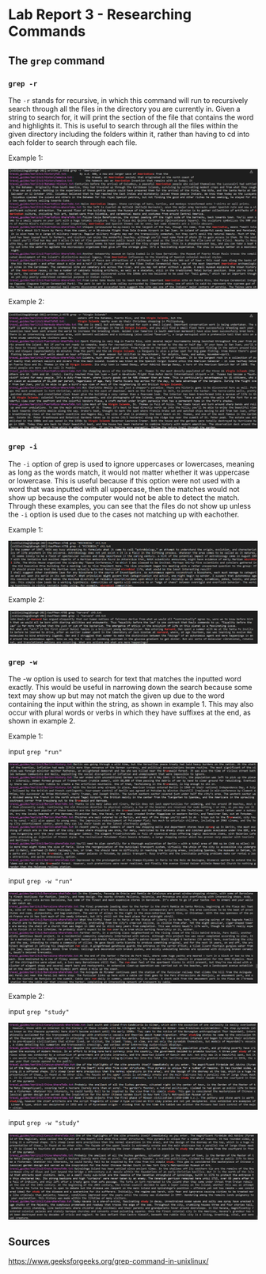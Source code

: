 # **Lab Report 3 - Researching Commands**

## **The `grep` command**

### **`grep -r`**

The `-r` stands for recursive, in which this command will run to recursively search through all the files in the directory you are currently in. Given a string to search for, it will print the section of the file that contains the word and highlights it. This is useful to search through all the files within the given directory including the folders within it, rather than having to cd into each folder to search through each file.

Example 1:

![Image](https://github.com/jcaylao/Lab-Report-3/blob/main/Screenshot%202023-02-10%20152629.png?raw=true)

Example 2:

![Image](https://github.com/jcaylao/Lab-Report-3/blob/main/Screenshot%202023-02-10%20152920.png?raw=true)

### **`grep -i`**

The `-i` option of grep is used to ignore uppercases or lowercases, meaning as long as the words match, it would not matter whether it was uppercase or lowercase. This is useful because if this option were not used with a word that was inputted with all uppercase, then the matches would not show up because the computer would not be able to detect the match. Through these examples, you can see that the files do not show up unless the `-i` option is used due to the cases not matching up with eachother.

Example 1:

![Image](https://github.com/jcaylao/Lab-Report-3/blob/main/Screenshot%202023-02-10%20153900.png?raw=true)

Example 2:

![Image](https://github.com/jcaylao/Lab-Report-3/blob/main/Screenshot%202023-02-10%20154017.png?raw=true)

### **`grep -w`**

The -w option is used to search for text that matches the inputted word exactly. This would be useful in narrowing down the search because some text may show up but may not match the given up due to the word containing the input within the string, as shown in example 1. This may also occur with plural words or verbs in which they have suffixes at the end, as shown in example 2.

Example 1: 

input `grep "run"`

![Image](https://github.com/jcaylao/Lab-Report-3/blob/main/Screenshot%202023-02-10%20160559.png?raw=true)

input `grep -w "run"`

![Image](https://github.com/jcaylao/Lab-Report-3/blob/main/Screenshot%202023-02-10%20160622.png?raw=true)

Example 2: 

input `grep "study"`

![Image](https://github.com/jcaylao/Lab-Report-3/blob/main/Screenshot%202023-02-10%20160846.png?raw=true)

input `grep -w "study"`

![Image](https://github.com/jcaylao/Lab-Report-3/blob/main/Screenshot%202023-02-10%20161024.png?raw=true)


## **Sources**
https://www.geeksforgeeks.org/grep-command-in-unixlinux/
